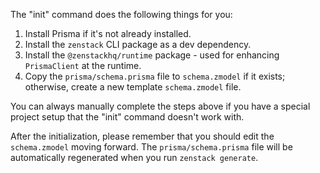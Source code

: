 The "init" command does the following things for you:

1. Install Prisma if it's not already installed.
2. Install the `zenstack` CLI package as a dev dependency.
3. Install the `@zenstackhq/runtime` package - used for enhancing `PrismaClient` at the runtime.
4. Copy the `prisma/schema.prisma` file to `schema.zmodel` if it exists; otherwise, create a new template `schema.zmodel` file.

You can always manually complete the steps above if you have a special project setup that the "init" command doesn't work with.

After the initialization, please remember that you should edit the `schema.zmodel` moving forward. The `prisma/schema.prisma` file will be automatically regenerated when you run `zenstack generate`.
